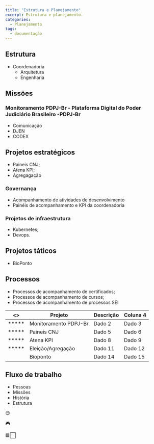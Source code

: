 ```yaml
---
title: "Estrutura e Planejamento"
excerpt: Estrutura e planejamento.
categories:
  - Planejamento
tags:
  - documentação
---
```


## Estrutura

- Coordenadoria
  - Arquitetura
  - Engenharia

## Missões

### Monitoramento PDPJ-Br -  Plataforma Digital do Poder Judiciário Brasileiro -PDPJ-Br

- Comunicação
- DJEN
- CODEX

## Projetos estratégicos
  
- Paineis CNJ;
- Atena KPI;
- Agregagação

### Governança

- Acompanhamento de atividades de desenvolvimento
- Painéis de acompanhamento e KPI da coordenadoria

### Projetos de infraestrutura

- Kubernetes;
- Devops.

## Projetos táticos

- BioPonto

## Processos

- Processos de acompanhamento de certificados;
- Processos de acompanhamento de cursos;
- Processos de acompanhamento de processos SEI


| <>    | Projeto               | Descrição | Coluna 4 |
| ----- | --------------------- | --------- | -------- |
| ***** | Monitoramento PDPJ-Br | Dado 2    | Dado 3   |
| ***** | Paineis CNJ           | Dado 5    | Dado 6   |
| ***** | Atena KPI             | Dado 8    | Dado 9   |
| ***** | Eleição/Agregação     | Dado 11   | Dado 12  |
|       | Bioponto              | Dado 14   | Dado 15  |

## Fluxo de trabalho

- Pessoas
- Missões
- História
- Estrutura

:blush:

🎮


🟩⬜
